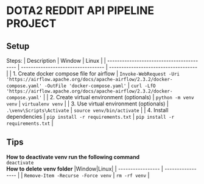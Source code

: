# DOTA2 REDDIT API PIPELINE PROJECT

## Setup

Steps:
| Description | Window | Linux |
| ----------------------------------------- | ---------------------------------- | ------------------------------------ |
| 1. Create docker compose file for airflow | `Invoke-WebRequest -Uri 'https://airflow.apache.org/docs/apache-airflow/2.3.2/docker-compose.yaml' -OutFile 'docker-compose.yaml'` | `curl -LfO 'https://airflow.apache.org/docs/apache-airflow/2.3.2/docker-compose.yaml'` |
| 2. Create virtual environment (optionals) | `python -m venv venv` | `virtualenv venv` |
| 3. Use virtual environment (optionals) | `.\venv\Scripts\Activate` | `source venv/bin/activate` |
| 4. Install dependencies | `pip install -r requirements.txt` | `pip install -r requirements.txt` |

## Tips

**How to deactivate venv run the following command** <br>
`deactivate` <br>
**How to delete venv folder**
|Window|Linux|
| ----------------- | ----------------- |
| `Remove-Item -Recurse -Force venv` | `rm -rf venv` |
